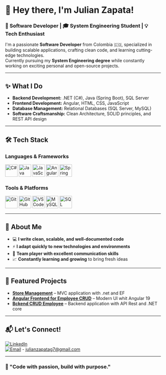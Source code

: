 
# 👋 Hey there, I'm Julian Zapata!  

### 🚀 Software Developer | 🎓 System Engineering Student | 💡 Tech Enthusiast  

I'm a passionate **Software Developer** from Colombia 🇨🇴, specialized in building scalable applications, crafting clean code, and learning cutting-edge technologies.  
Currently pursuing my **System Engineering degree** while constantly working on exciting personal and open-source projects.  

---

## ✨ What I Do  

- **Backend Development:** .NET (C#), Java (Spring Boot), SQL Server  
- **Frontend Development:** Angular, HTML, CSS, JavaScript  
- **Database Management:** Relational Databases (SQL Server, MySQL)  
- **Software Craftsmanship:** Clean Architecture, SOLID principles, and REST API design  

---

## 🛠️ Tech Stack  

### Languages & Frameworks  
<p>
  <img src="https://cdn.jsdelivr.net/gh/devicons/devicon/icons/csharp/csharp-original.svg" width="40" height="40" alt="C#"/>
  <img src="https://cdn.jsdelivr.net/gh/devicons/devicon/icons/java/java-original.svg" width="40" height="40" alt="Java"/>
  <img src="https://cdn.jsdelivr.net/gh/devicons/devicon/icons/javascript/javascript-original.svg" width="40" height="40" alt="JavaScript"/>
   <!--<img src="https://cdn.jsdelivr.net/gh/devicons/devicon/icons/typescript/typescript-original.svg" width="40" height="40" alt="TypeScript"/>-->
  <img src="https://cdn.jsdelivr.net/gh/devicons/devicon/icons/angularjs/angularjs-original.svg" width="40" height="40" alt="Angular"/>
  <img src="https://cdn.jsdelivr.net/gh/devicons/devicon/icons/spring/spring-original.svg" width="40" height="40" alt="Spring Boot"/>
</p>

### Tools & Platforms  
<p>
  <img src="https://cdn.jsdelivr.net/gh/devicons/devicon/icons/git/git-original.svg" width="40" height="40" alt="Git"/>
  <img src="https://cdn.jsdelivr.net/gh/devicons/devicon/icons/github/github-original.svg" width="40" height="40" alt="GitHub"/>
  <!--<img src="https://cdn.jsdelivr.net/gh/devicons/devicon/icons/docker/docker-original.svg" width="40" height="40" alt="Docker"/>-->
  <img src="https://cdn.jsdelivr.net/gh/devicons/devicon/icons/vscode/vscode-original.svg" width="40" height="40" alt="VSCode"/>
  <img src="https://cdn.jsdelivr.net/gh/devicons/devicon/icons/mysql/mysql-original.svg" width="40" height="40" alt="MySQL"/>
  <img src="https://cdn.jsdelivr.net/gh/devicons/devicon/icons/microsoftsqlserver/microsoftsqlserver-plain.svg" width="40" height="40" alt="SQL Server"/>
</p>

---

## 🌟 About Me 

- 💻 **I write clean, scalable, and well-documented code**  
- ⚡ **I adapt quickly to new technologies and environments**  
- 🤝 **Team player with excellent communication skills**  
- 📈 **Constantly learning and growing** to bring fresh ideas  

---

## 📂 Featured Projects  

- [**Store Management**](https://github.com/JulianHZ711/Enchapes) – MVC application with .net and EF 
- [**Angular Frontend for Employee CRUD**](https://github.com/JulianHZ711/FrontEnd-PruebaTecnica) –  Modern UI whit Angular 19
- [**Bckend CRUD Employee**](https://github.com/JulianHZ711/BackEnd-PruebaTecnica) – Backend application with API Rest and .NET core

---

## 📬 Let's Connect!  

[![LinkedIn](https://img.shields.io/badge/LinkedIn-0077B5?style=for-the-badge&logo=linkedin&logoColor=white)](https://www.linkedin.com/in/julián-zapata-gutiérrez-5b2b0133a)  
[![Email](https://img.shields.io/badge/Email-D14836?style=for-the-badge&logo=gmail&logoColor=white)](julianzapatag7@gmail.com)  - julianzapatag7@gmail.com

---

### 🌟 "Code with passion, build with purpose."

